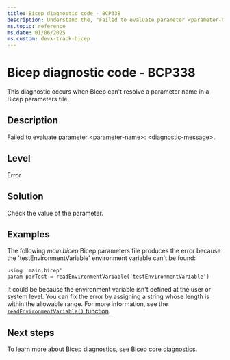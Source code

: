 ```yaml
---
title: Bicep diagnostic code - BCP338
description: Understand the, "Failed to evaluate parameter <parameter-name>," error.
ms.topic: reference
ms.date: 01/06/2025
ms.custom: devx-track-bicep
---
```


# Bicep diagnostic code - BCP338

This diagnostic occurs when Bicep can't resolve a parameter name in a Bicep parameters file.

## Description

Failed to evaluate parameter \<parameter-name>: \<diagnostic-message>.

## Level

Error

## Solution

Check the value of the parameter.

## Examples

The following _main.bicep_ Bicep parameters file produces the error because the 'testEnvironmentVariable' environment variable can't be found:

```bicep
using 'main.bicep'
param parTest = readEnvironmentVariable('testEnvironmentVariable')
```

It could be because the environment variable isn't defined at the user or system level. You can fix the error by assigning a string whose length is within the allowable range. For more information, see the [`readEnvironmentVariable()` function](../bicep-functions-parameters-file.md#readenvironmentvariable).

## Next steps

To learn more about Bicep diagnostics, see [Bicep core diagnostics](../bicep-core-diagnostics.md).
